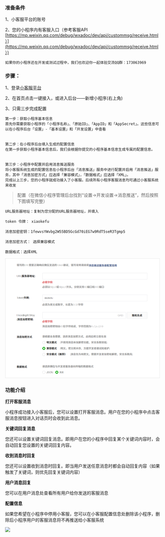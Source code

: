 ### 准备条件

1、小客服平台的账号

2、您的小程序内有客服入口（参考客服API [https://mp.weixin.qq.com/debug/wxadoc/dev/api/custommsg/receive.html）](https://mp.weixin.qq.com/debug/wxadoc/dev/api/custommsg/receive.html）)

```
如果你的小程序还在开发或测试过程中，我们也欢迎你一起体验交流QQ群：173063969
```

### **步骤：**

1、登录[小客服平台](http://xiaokefu.hotapp.cn)

2、在首页点击一键接入，或进入后台——新增小程序\(右上角\)

3、只需三步完成配置

```
第一步：获取小程序基本信息
首先你需要获取小程序的「小程序名称」、「原始ID」、「AppID」和「AppSecret」。这些信息可以在小程序后台「设置」-「基本设置」和「开发设置」中查看


第二步：在小程序后台填入生成的配置信息
在第一步获取小程序基本信息后，我们会根据你提交的小程序基本信息生成专属的配置信息。


第三步：小程序中配置并启用消息推送服务
将小客服系统生成的配置信息在小程序后台「消息推送」服务中进行配置并启用「消息推送」服务，其中「消息加密方式」应选择「兼容模式」，「数据格式」应选择「XML」。
完成以上三步，您的小程序就成功接入了小客服。后续所有小程序客服消息均可通过小客服系统来收发
```

> 配置（在微信小程序管理后台找到“设置-&gt;开发设置-&gt;消息推送”，然后按照下图填写完整）

```
URL服务器地址：复制为您分配的URL服务器地址，并填入

token 令牌： xiaokefu

消息加密密钥：1fewvsYWvbg2W55BD5GcGd70iEG7w9RdT5seR3Tgmp5

消息加密方式： 选择兼容模式

数据格式：选择XML
```

![](/assets/QQ图片20180109184729.png)

### 功能介绍

**打开客服消息**

小程序成功接入小客服后，您可以设置打开客服消息。用户在您的小程序中点击客服消息按钮进入对话页时会收到此消息。

**关键词回复消息**

您还可以设置关键词回复消息。即用户在您的小程序中回复某个关键词内容时，会自动回复您设置的关键词回复内容。

**收到消息时回复**

您还可以设置收到消息时回复。即当用户发送任意消息时都会自动回复内容（如果触发了关键词，则优先回复关键词内容）

**用户消息回复**

您可以在用户消息处查看所有用户给你发送的客服消息

**配置信息**

如果您希望在小程序中停用小客服，您可以在小客服配置信息处删除该小程序，删除后小程序用户的客服消息将不再推送给小客服系统

![](file:///C:/Users/admin/AppData/Local/Temp/msohtmlclip1/01/clip_image014.jpg)

